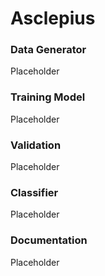 # Asclepius

### Data Generator

Placeholder

### Training Model

Placeholder

### Validation

Placeholder

### Classifier

Placeholder

### Documentation

Placeholder
